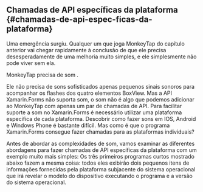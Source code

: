 ## Chamadas de API específicas da plataforma {#chamadas-de-api-espec-ficas-da-plataforma}

Uma emergência surgiu. Qualquer um que joga MonkeyTap do capítulo anterior vai chegar rapidamente à conclusão de que ele precisa desesperadamente de uma melhoria muito simples, e ele simplesmente não pode viver sem ela.

MonkeyTap precisa de som .

Ele não precisa de sons sofisticados apenas pequenos sinais sonoros para acompanhar os flashes dos quatro elementos BoxView. Mas a API Xamarin.Forms não suporta som, o som não é algo que podemos adicionar ao MonkeyTap com apenas um par de chamadas de API. Para facilitar suporte a som no Xamarin.Forms é necessário utilizar uma plataforma especifica de cada plataforma. Descobrir como fazer sons em IOS, Android e Windows Phone é bastante difícil. Mas como é que o programa Xamarin.Forms consegue fazer chamadas para as plataformas individuais?

Antes de abordar as complexidades de som, vamos examinar as diferentes abordagens para fazer chamadas de API específicas da plataforma com um exemplo muito mais simples: Os três primeiros programas curtos mostrado abaixo fazem a mesma coisa: todos eles exibirão dois pequenos itens de informações fornecidas pela plataforma subjacente do sistema operacional que irá revelar o modelo do dispositivo executando o programa e a versão do sistema operacional.